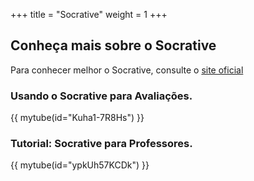 +++
title = "Socrative"
weight = 1
+++

## Conheça mais sobre o Socrative

Para conhecer melhor o Socrative, consulte o [site oficial](https://www.socrative.com/)

### Usando o Socrative para Avaliações.
{{ mytube(id="Kuha1-7R8Hs") }}

### Tutorial: Socrative para Professores.
{{ mytube(id="ypkUh57KCDk") }}